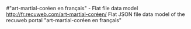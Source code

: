 #"art-martial-coréen en français" - Flat file data model
http://fr.recuweb.com/art-martial-coréen/
Flat JSON file data model of the recuweb portal "art-martial-coréen en français"

